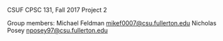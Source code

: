 CSUF CPSC 131, Fall 2017
Project 2

Group members:
Michael Feldman mikef0007@csu.fullerton.edu
Nicholas Posey  nposey97@csu.fullerton.edu
